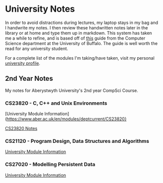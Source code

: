 # University Notes

In order to avoid distractions during lectures, my laptop stays in my bag and I handwrite my notes. I then review these handwritten notes later in the library or at home and type them up in markdown. This system has taken me a while to refine, and is based off of [this](https://www.cse.buffalo.edu//~rapaport/howtostudy.html#takenotesinclass) guide from the Computer Science department at the University of Buffalo. The guide is well worth the read for any university student. 

For a complete list of the modules I'm taking/have taken, visit my personal [university profile](http://users.aber.ac.uk/ela12/).

## 2nd Year Notes
My notes for Aberystwyth University's 2nd year CompSci Course.

### CS23820 - C, C++ and Unix Environments 

[University Module Information](https://www.aber.ac.uk/en/modules/deptcurrent/CS23820}

[CS23820 Notes](/CS23820)

### CS21120 - Program Design, Data Structures and Algorithms

[University Module Information](https://www.aber.ac.uk/en/modules/deptcurrent/CS21120)

### CS27020 - Modelling Persistent Data

[University Module Information](https://www.aber.ac.uk/en/modules/deptcurrent/CS27020/)
